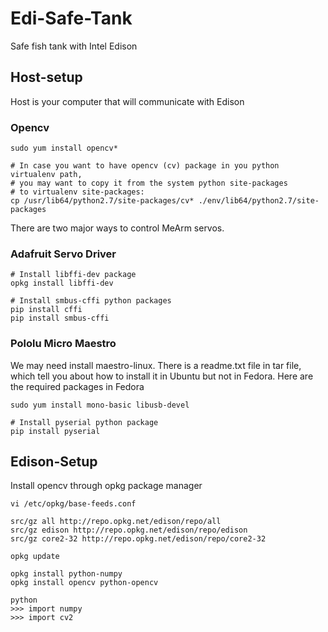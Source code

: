 # Edi-Safe-Tank
Safe fish tank with Intel Edison

## Host-setup
Host is your computer that will communicate with Edison

### Opencv
```shell
sudo yum install opencv*

# In case you want to have opencv (cv) package in you python virtualenv path,
# you may want to copy it from the system python site-packages
# to virtualenv site-packages:
cp /usr/lib64/python2.7/site-packages/cv* ./env/lib64/python2.7/site-packages
```

There are two major ways to control MeArm servos.
### Adafruit Servo Driver
```shell
# Install libffi-dev package
opkg install libffi-dev

# Install smbus-cffi python packages
pip install cffi
pip install smbus-cffi
```

### Pololu Micro Maestro
We may need install maestro-linux.
There is a readme.txt file in tar file, which tell you about how to install it
in Ubuntu but not in Fedora. Here are the required packages in Fedora
```shell
sudo yum install mono-basic libusb-devel

# Install pyserial python package
pip install pyserial
```

## Edison-Setup
Install opencv through opkg package manager
```shell
vi /etc/opkg/base-feeds.conf

src/gz all http://repo.opkg.net/edison/repo/all
src/gz edison http://repo.opkg.net/edison/repo/edison
src/gz core2-32 http://repo.opkg.net/edison/repo/core2-32

opkg update

opkg install python-numpy
opkg install opencv python-opencv

python
>>> import numpy
>>> import cv2
```
